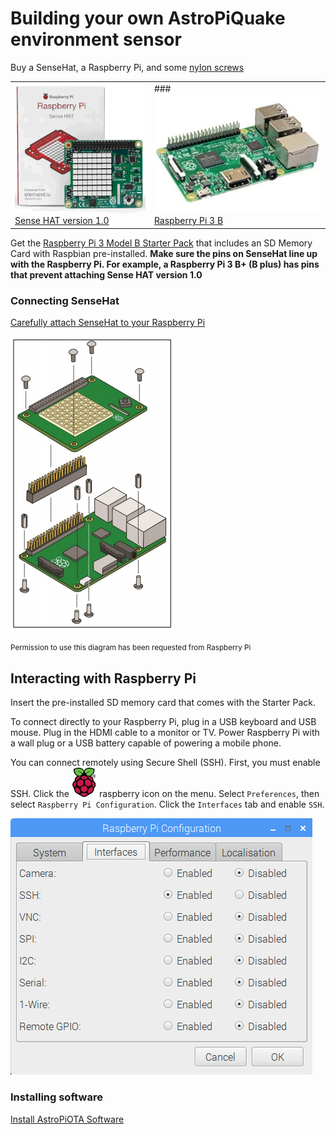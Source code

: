 # Building your own AstroPiQuake environment sensor

Buy a SenseHat, a Raspberry Pi, and some [nylon screws](https://www.adafruit.com/product/3658?gclid=Cj0KCQjwv8nqBRDGARIsAHfR9wBwaHbR4DYYvKNhYAOkW7qpPTJ8V0WQmaBEX2qkbu46yzPmv3Xd8qcaAnL5EALw_wcB)

<center><table border=0><tr><td>
<a href="https://thepihut.com/products/raspberry-pi-sense-hat-astro-pi">
<img src="images/RasSenseHat.png">
<br>Sense HAT version 1.0</a>
 </td><td>
### <a href="https://www.digikey.com/catalog/en/partgroup/raspberry-pi-3-model-b-starter-pack-includes-a-raspberry-pi-3/70316?utm_adgroup=Kits&slid=&gclid=CjwKCAiAl7PgBRBWEiwAzFhmml25rcO7V-oO0hwQ4RdoVFCj-Sj2AnGcsFBi8ArlMDn74owwLJaywBoCBhUQAvD_BwE"><img src="images/RasPi.png"><br>Raspberry Pi 3 B</a>
 </td></tr></table></center>
 
Get the [Raspberry Pi 3 Model B Starter Pack]() that includes an SD Memory Card with Raspbian pre-installed.  **Make sure the pins on SenseHat line up with the Raspberry Pi.  For example, a Raspberry Pi 3 B+ (B plus) has pins that prevent attaching Sense HAT version 1.0**

### Connecting SenseHat

[Carefully attach SenseHat to your Raspberry Pi](https://docs-emea.rs-online.com/webdocs/1436/0900766b81436bef.pdf)

![Screen capture of crontab file update described in text](images/RasSen2Ras.png)

<small>Permission to use this diagram has been requested from Raspberry Pi</small>

## Interacting with Raspberry Pi

Insert the pre-installed SD memory card that comes with the Starter Pack.  

To connect directly to your Raspberry Pi, plug in a USB keyboard and USB mouse.  Plug in the HDMI cable to a monitor or TV.  Power Raspberry Pi with a wall plug or a USB battery capable of powering a mobile phone.

You can connect remotely using Secure Shell (SSH).  First, you must enable SSH.  Click the <img src="images/raspberry.png" width=40> raspberry icon on the menu.  Select ```Preferences```, then select ```Raspberry Pi Configuration```.  Click the ```Interfaces``` tab and enable ```SSH```.  

![Window for enabling SSH as described in text](images/SSH.png)
 
### Installing software 

[Install AstroPiOTA Software](InstallIT.md)
